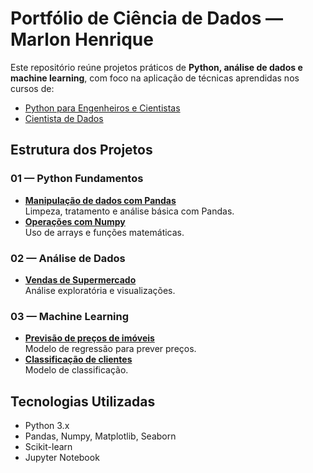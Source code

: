 # Portfólio de Ciência de Dados — Marlon Henrique

Este repositório reúne projetos práticos de **Python, análise de dados e machine learning**, com foco na aplicação de técnicas aprendidas nos cursos de:
- [Python para Engenheiros e Cientistas](https://www.udemy.com/course/python-para-engenheiros-e-cientistas/)
- [Cientista de Dados](https://www.udemy.com/course/cientista-de-dados/)

## Estrutura dos Projetos

### 01 — Python Fundamentos
- **[Manipulação de dados com Pandas](01-python-fundamentos/manipulacao-dados-pandas/README.md)**  
  Limpeza, tratamento e análise básica com Pandas.
- **[Operações com Numpy](01-python-fundamentos/operacoes-com-numpy/README.md)**  
  Uso de arrays e funções matemáticas.

### 02 — Análise de Dados
- **[Vendas de Supermercado](02-analise-de-dados/vendas-supermercado/README.md)**  
  Análise exploratória e visualizações.

### 03 — Machine Learning
- **[Previsão de preços de imóveis](03-machine-learning/previsao-precos/README.md)**  
  Modelo de regressão para prever preços.
- **[Classificação de clientes](03-machine-learning/classificacao-clientes/README.md)**  
  Modelo de classificação.

## Tecnologias Utilizadas
- Python 3.x
- Pandas, Numpy, Matplotlib, Seaborn
- Scikit-learn
- Jupyter Notebook
